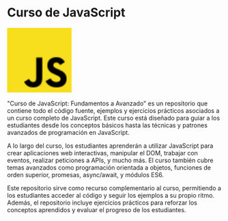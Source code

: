 # Curso de JavaScript
<img src="./src/assets/javascript-logo.svg" alt="Logo de JavaScript" width="30%" >


"Curso de JavaScript: Fundamentos a Avanzado" es un repositorio que contiene todo el código fuente, ejemplos y ejercicios prácticos asociados a un curso completo de JavaScript. Este curso está diseñado para guiar a los estudiantes desde los conceptos básicos hasta las técnicas y patrones avanzados de programación en JavaScript.

A lo largo del curso, los estudiantes aprenderán a utilizar JavaScript para crear aplicaciones web interactivas, manipular el DOM, trabajar con eventos, realizar peticiones a APIs, y mucho más. El curso también cubre temas avanzados como programación orientada a objetos, funciones de orden superior, promesas, async/await, y módulos ES6.

Este repositorio sirve como recurso complementario al curso, permitiendo a los estudiantes acceder al código y seguir los ejemplos a su propio ritmo. Además, el repositorio incluye ejercicios prácticos para reforzar los conceptos aprendidos y evaluar el progreso de los estudiantes.